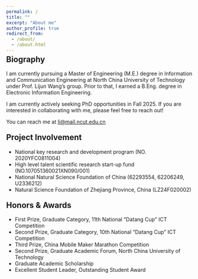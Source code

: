 ```yaml
---
permalink: /
title: ""
excerpt: "About me"
author_profile: true
redirect_from: 
  - /about/
  - /about.html
---
```


<style>
h2 {
  margin-top: -10px; /* Adjust the value as needed */
}
</style>

## Biography

I am currently pursuing a Master of Engineering (M.E.) degree in Information and Communication Engineering at North China University of Technology under Prof. Lijun Wang’s group. Prior to that, I earned a B.Eng. degree in Electronic Information Engineering.

I am currently actively seeking PhD opportunities in Fall 2025. If you are interested in collaborating with me, please feel free to reach out!

You can reach me at [li@mail.ncut.edu.cn](li@mail.ncut.edu.cn)

<br>

## Project Involvement

- National key research and development program (NO. 2020YFC0811004)
- High level talent scientific research start-up fund (NO.107051360021XN090/001)
- National Natural Science Foundation of China (62293554, 62206249, U2336212)
- Natural Science Foundation of Zhejiang Province, China (LZ24F020002)

<br>

## Honors & Awards
- First Prize, Graduate Category, 11th National “Datang Cup” ICT Competition
- Second Prize, Graduate Category, 10th National “Datang Cup” ICT Competition
- Third Prize, China Mobile Maker Marathon Competition
- Second Prize, Graduate Academic Forum, North China University of Technology
- Graduate Academic Scholarship
- Excellent Student Leader, Outstanding Student Award

<br>



